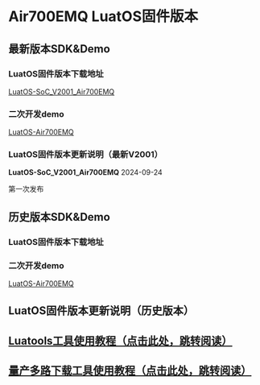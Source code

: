 # Air700EMQ LuatOS固件版本

## 最新版本SDK&Demo

### LuatOS固件版本下载地址

[LuatOS-SoC_V2001_Air700EMQ](https://gitee.com/openLuat/LuatOS/releases/download/v2001.ec7xx.release/LuatOS-SoC_V2001_Air700EMQ.soc)

### 二次开发demo

[LuatOS-Air700EMQ](https://gitee.com/openLuat/LuatOS-Air700EMQ)

### LuatOS固件版本更新说明（最新V2001）

**LuatOS-SoC_V2001_Air700EMQ** 2024-09-24

第一次发布

## 历史版本SDK&Demo

### LuatOS固件版本下载地址

### 二次开发demo

[LuatOS-Air700EMQ](https://gitee.com/openLuat/LuatOS-Air700EMQ)

## LuatOS固件版本更新说明（历史版本）

## [Luatools工具使用教程（点击此处，跳转阅读）](https://docs.openluat.com/Luatools/)

## [量产多路下载工具使用教程（点击此处，跳转阅读）](https://docs.openluat.com/multi_download/)
